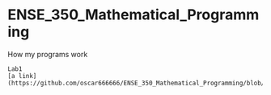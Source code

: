 # ENSE_350_Mathematical_Programming
How my programs work
```
Lab1
[a link](https://github.com/oscar666666/ENSE_350_Mathematical_Programming/blob/master/Lab1/report.txt)
```
